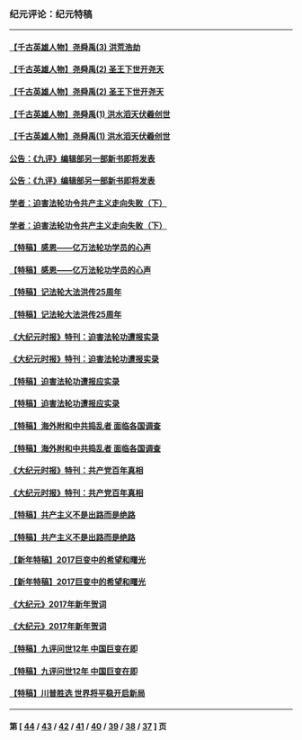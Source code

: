 ### 纪元评论：纪元特稿
---
#### [【千古英雄人物】尧舜禹(3) 洪荒浩劫](../../pages/nsc424/n7471607.md) 
#### [【千古英雄人物】尧舜禹(2) 圣王下世开尧天](../../pages/nsc424/n7467643.md) 
#### [【千古英雄人物】尧舜禹(2) 圣王下世开尧天](../../pages/nsc424/n7467643.md) 
#### [【千古英雄人物】尧舜禹(1) 洪水滔天伏羲创世](../../pages/nsc424/n7467618.md) 
#### [【千古英雄人物】尧舜禹(1) 洪水滔天伏羲创世](../../pages/nsc424/n7467618.md) 
#### [公告：《九评》编辑部另一部新书即将发表](../../pages/nsc424/n10405104.md) 
#### [公告：《九评》编辑部另一部新书即将发表](../../pages/nsc424/n10405104.md) 
#### [学者：迫害法轮功令共产主义走向失败（下）](../../pages/nsc424/n10009951.md) 
#### [学者：迫害法轮功令共产主义走向失败（下）](../../pages/nsc424/n10009951.md) 
#### [【特稿】感恩——亿万法轮功学员的心声](../../pages/nsc424/n9880260.md) 
#### [【特稿】感恩——亿万法轮功学员的心声](../../pages/nsc424/n9880260.md) 
#### [【特稿】记法轮大法洪传25周年](../../pages/nsc424/n9116480.md) 
#### [【特稿】记法轮大法洪传25周年](../../pages/nsc424/n9116480.md) 
#### [《大纪元时报》特刊：迫害法轮功遭报实录](../../pages/nsc424/n9082916.md) 
#### [《大纪元时报》特刊：迫害法轮功遭报实录](../../pages/nsc424/n9082916.md) 
#### [【特稿】迫害法轮功遭报应实录](../../pages/nsc424/n9055656.md) 
#### [【特稿】迫害法轮功遭报应实录](../../pages/nsc424/n9055656.md) 
#### [【特稿】海外附和中共捣乱者 面临各国调查](../../pages/nsc424/n9047645.md) 
#### [【特稿】海外附和中共捣乱者 面临各国调查](../../pages/nsc424/n9047645.md) 
#### [《大纪元时报》特刊：共产党百年真相](../../pages/nsc424/n8879818.md) 
#### [《大纪元时报》特刊：共产党百年真相](../../pages/nsc424/n8879818.md) 
#### [【特稿】共产主义不是出路而是绝路](../../pages/nsc424/n8792816.md) 
#### [【特稿】共产主义不是出路而是绝路](../../pages/nsc424/n8792816.md) 
#### [【新年特稿】2017巨变中的希望和曙光](../../pages/nsc424/n8655525.md) 
#### [【新年特稿】2017巨变中的希望和曙光](../../pages/nsc424/n8655525.md) 
#### [《大纪元》2017年新年贺词](../../pages/nsc424/n8651727.md) 
#### [《大纪元》2017年新年贺词](../../pages/nsc424/n8651727.md) 
#### [【特稿】九评问世12年 中国巨变在即](../../pages/nsc424/n8506053.md) 
#### [【特稿】九评问世12年 中国巨变在即](../../pages/nsc424/n8506053.md) 
#### [【特稿】川普胜选 世界将平稳开启新局](../../pages/nsc424/n8482166.md) 

---
#### 第 [ [44](./44.md) / [43](./43.md) / [42](./42.md) / [41](./41.md) / [40](./40.md) / [39](./39.md) / [38](./38.md) / [37](./37.md) ] 页
